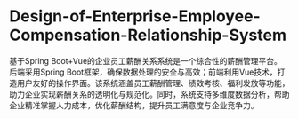 # Design-of-Enterprise-Employee-Compensation-Relationship-System
基于Spring Boot+Vue的企业员工薪酬关系系统是一个综合性的薪酬管理平台。后端采用Spring Boot框架，确保数据处理的安全与高效；前端利用Vue技术，打造用户友好的操作界面。该系统涵盖员工薪酬管理、绩效考核、福利发放等功能，助力企业实现薪酬关系的透明化与规范化。同时，系统支持多维度数据分析，帮助企业精准掌握人力成本，优化薪酬结构，提升员工满意度与企业竞争力。
